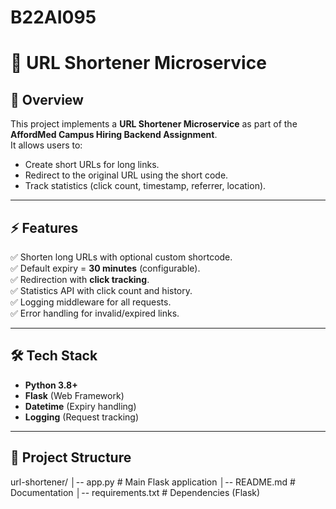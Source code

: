 # B22AI095
# 🚀 URL Shortener Microservice  

## 📌 Overview  
This project implements a **URL Shortener Microservice** as part of the **AffordMed Campus Hiring Backend Assignment**.  
It allows users to:  
- Create short URLs for long links.  
- Redirect to the original URL using the short code.  
- Track statistics (click count, timestamp, referrer, location).  

---

## ⚡ Features  
✅ Shorten long URLs with optional custom shortcode.  
✅ Default expiry = **30 minutes** (configurable).  
✅ Redirection with **click tracking**.  
✅ Statistics API with click count and history.  
✅ Logging middleware for all requests.  
✅ Error handling for invalid/expired links.  

---

## 🛠️ Tech Stack  
- **Python 3.8+**  
- **Flask** (Web Framework)  
- **Datetime** (Expiry handling)  
- **Logging** (Request tracking)  

---

## 📂 Project Structure
url-shortener/
│-- app.py # Main Flask application
│-- README.md # Documentation
│-- requirements.txt # Dependencies (Flask)
